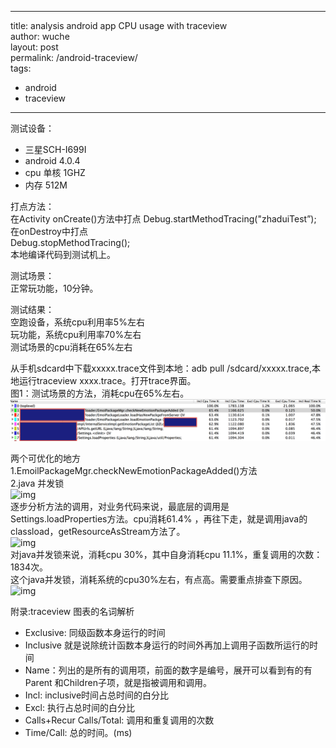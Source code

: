 ---
 title: analysis android app CPU usage with traceview  
 author: wuche  
 layout: post  
 permalink:  /android-traceview/  
tags:   
 -  android
 -  traceview

---  
测试设备：  
- 三星SCH-I699I  
- android 4.0.4  
- cpu 单核 1GHZ  
- 内存 512M  

<!--more-->  
打点方法：  
在Activity onCreate()方法中打点
Debug.startMethodTracing("zhaduiTest”);  
在onDestroy中打点  
Debug.stopMethodTracing();  
本地编译代码到测试机上。  

测试场景：  
正常玩功能，10分钟。

测试结果：  
空跑设备，系统cpu利用率5%左右  
玩功能，系统cpu利用率70%左右  
测试场景的cpu消耗在65%左右

从手机sdcard中下载xxxxx.trace文件到本地：adb pull /sdcard/xxxxx.trace,本地运行traceview xxxx.trace。打开trace界面。  
图1：测试场景的方法，消耗cpu在65%左右。 
![img](../images/lw1.png)  

两个可优化的地方  
1.EmoilPackageMgr.checkNewEmotionPackageAdded()方法  
2.java 并发锁   
![img](../images/lw2.png)  
逐步分析方法的调用，对业务代码来说，最底层的调用是Settings.loadProperties方法。cpu消耗61.4% ，再往下走，就是调用java的classload，getResourceAsStream方法了。  
![img](../images/lw3.png)  
对java并发锁来说，消耗cpu 30%，其中自身消耗cpu 11.1%，重复调用的次数：1834次。  
这个java并发锁，消耗系统的cpu30%左右，有点高。需要重点排查下原因。  ![img](../images.lw4.png)  

附录:traceview 图表的名词解析  
- Exclusive: 同级函数本身运行的时间  
- Inclusive 就是说除统计函数本身运行的时间外再加上调用子函数所运行的时间
- Name：列出的是所有的调用项，前面的数字是编号，展开可以看到有的有Parent 和Children子项，就是指被调用和调用。 
- Incl: inclusive时间占总时间的白分比  
- Excl: 执行占总时间的白分比  
- Calls+Recur Calls/Total: 调用和重复调用的次数  
- Time/Call: 总的时间。(ms)  
